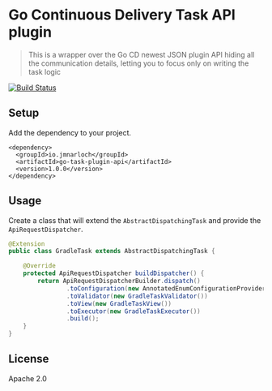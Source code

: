 # Go Continuous Delivery Task API plugin 

> This is a wrapper over the Go CD newest JSON plugin API hiding all the communication details, letting you to 
focus only on writing the task logic 

[![Build Status](https://travis-ci.org/jmnarloch/gocd-task-plugin-api.svg)](https://travis-ci.org/jmnarloch/gocd-task-plugin-api)

## Setup

Add the dependency to your project.

```
<dependency>
  <groupId>io.jmnarloch</groupId>
  <artifactId>go-task-plugin-api</artifactId>
  <version>1.0.0</version>
</dependency>
```

## Usage

Create a class that will extend the `AbstractDispatchingTask` and provide the `ApiRequestDispatcher`.

```java
@Extension
public class GradleTask extends AbstractDispatchingTask {

    @Override
    protected ApiRequestDispatcher buildDispatcher() {
        return ApiRequestDispatcherBuilder.dispatch()
                .toConfiguration(new AnnotatedEnumConfigurationProvider<>(GradleTaskConfig.class))
                .toValidator(new GradleTaskValidator())
                .toView(new GradleTaskView())
                .toExecutor(new GradleTaskExecutor())
                .build();
    }
}
```

## License

Apache 2.0